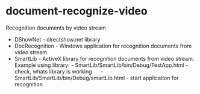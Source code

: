 # document-recognize-video
Recognition documents by video stream

- DShowNet - directshow.net library
- DocRecognition - Windows application for recognition documents from video stream
- SmartLib  - ActiveX library for recognition documents from video stream. 
    Example using library:
      - SmartLib/SmartLib/bin/Debug/TestApp.html - check, whats library is working
      - SmartLib/SmartLib/bin/Debug/smartLib.html - start application for recognition 
